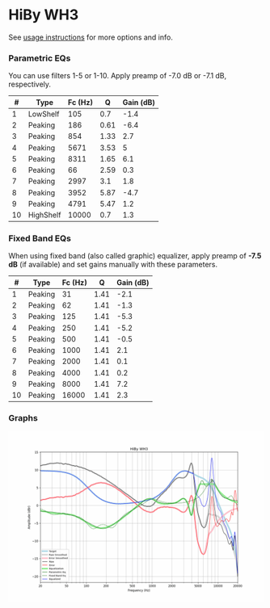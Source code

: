 # HiBy WH3
See [usage instructions](https://github.com/jaakkopasanen/AutoEq#usage) for more options and info.

### Parametric EQs
You can use filters 1-5 or 1-10. Apply preamp of -7.0 dB or -7.1 dB, respectively.

|   # | Type      |   Fc (Hz) |    Q |   Gain (dB) |
|-----|-----------|-----------|------|-------------|
|   1 | LowShelf  |       105 | 0.7  |        -1.4 |
|   2 | Peaking   |       186 | 0.61 |        -6.4 |
|   3 | Peaking   |       854 | 1.33 |         2.7 |
|   4 | Peaking   |      5671 | 3.53 |         5   |
|   5 | Peaking   |      8311 | 1.65 |         6.1 |
|   6 | Peaking   |        66 | 2.59 |         0.3 |
|   7 | Peaking   |      2997 | 3.1  |         1.8 |
|   8 | Peaking   |      3952 | 5.87 |        -4.7 |
|   9 | Peaking   |      4791 | 5.47 |         1.2 |
|  10 | HighShelf |     10000 | 0.7  |         1.3 |

### Fixed Band EQs
When using fixed band (also called graphic) equalizer, apply preamp of **-7.5 dB** (if available) and set gains manually with these parameters.

|   # | Type    |   Fc (Hz) |    Q |   Gain (dB) |
|-----|---------|-----------|------|-------------|
|   1 | Peaking |        31 | 1.41 |        -2.1 |
|   2 | Peaking |        62 | 1.41 |        -1.3 |
|   3 | Peaking |       125 | 1.41 |        -5.3 |
|   4 | Peaking |       250 | 1.41 |        -5.2 |
|   5 | Peaking |       500 | 1.41 |        -0.5 |
|   6 | Peaking |      1000 | 1.41 |         2.1 |
|   7 | Peaking |      2000 | 1.41 |         0.1 |
|   8 | Peaking |      4000 | 1.41 |         0.2 |
|   9 | Peaking |      8000 | 1.41 |         7.2 |
|  10 | Peaking |     16000 | 1.41 |         2.3 |

### Graphs
![](./HiBy%20WH3.png)
